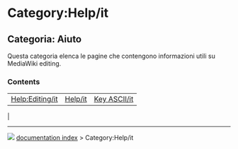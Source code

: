 # Category:Help/it
## Categoria: Aiuto 

Questa categoria elenca le pagine che contengono informazioni utili su MediaWiki editing.

### Contents

|     |     |     |
| --- | --- | --- |
| [Help:Editing/it](Help_Editing/it.md) | [Help/it](Help/it.md) | [Key ASCII/it](Key_ASCII/it.md) |
|



---
![](images/Right_arrow.png) [documentation index](../README.md) > Category:Help/it
